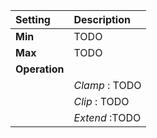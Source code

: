 | Setting       | Description    |
| :------------ | :------------- |
| **Min**       | TODO           |
| **Max**       | TODO           |
| **Operation** |
|               | *Clamp* : TODO |
|               | *Clip* : TODO  |
|               | *Extend* :TODO |
